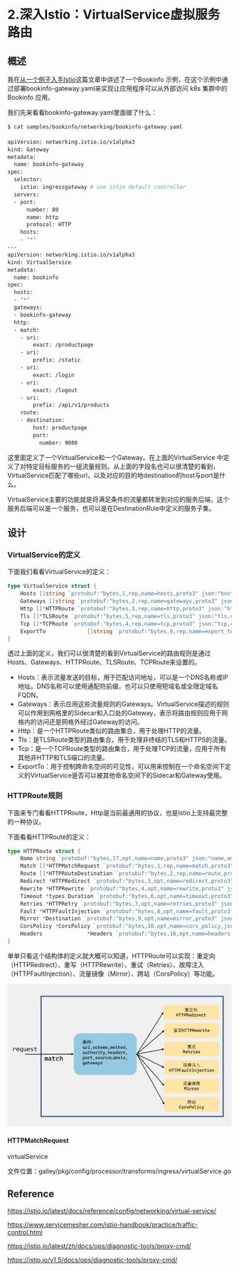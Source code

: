 # 2.深入Istio：VirtualService虚拟服务路由



## 概述

我在[从一个例子入手Istio](https://www.luozhiyun.com/archives/393)这篇文章中讲述了一个Bookinfo 示例，在这个示例中通过部署bookinfo-gateway.yaml来实现让应用程序可以从外部访问 k8s 集群中的Bookinfo 应用。

我们先来看看bookinfo-gateway.yaml里面做了什么：

```sh
$ cat samples/bookinfo/networking/bookinfo-gateway.yaml

apiVersion: networking.istio.io/v1alpha3
kind: Gateway
metadata:
  name: bookinfo-gateway
spec:
  selector:
    istio: ingressgateway # use istio default controller
  servers:
  - port:
      number: 80
      name: http
      protocol: HTTP
    hosts:
    - "*"
---
apiVersion: networking.istio.io/v1alpha3
kind: VirtualService
metadata:
  name: bookinfo
spec:
  hosts:
  - "*"
  gateways:
  - bookinfo-gateway
  http:
  - match:
    - uri:
        exact: /productpage
    - uri:
        prefix: /static
    - uri:
        exact: /login
    - uri:
        exact: /logout
    - uri:
        prefix: /api/v1/products
    route:
    - destination:
        host: productpage
        port:
          number: 9080
```

这里面定义了一个VirtualService和一个Gateway。在上面的VirtualService 中定义了对特定目标服务的一组流量规则。从上面的字段名也可以很清楚的看到，VirtualService匹配了哪些url，以及对应的目的地destination的host与port是什么。

VirtualService主要的功能就是将满足条件的流量都转发到对应的服务后端，这个服务后端可以是一个服务，也可以是在DestinationRule中定义的服务子集。

## 设计

### VirtualService的定义

下面我们看看VirtualService的定义：

```go
type VirtualService struct { 
	Hosts []string `protobuf:"bytes,1,rep,name=hosts,proto3" json:"hosts,omitempty"` 
	Gateways []string `protobuf:"bytes,2,rep,name=gateways,proto3" json:"gateways,omitempty"` 
	Http []*HTTPRoute `protobuf:"bytes,3,rep,name=http,proto3" json:"http,omitempty"` 
	Tls []*TLSRoute `protobuf:"bytes,5,rep,name=tls,proto3" json:"tls,omitempty"` 
	Tcp []*TCPRoute `protobuf:"bytes,4,rep,name=tcp,proto3" json:"tcp,omitempty"` 
	ExportTo             []string `protobuf:"bytes,6,rep,name=export_to,json=exportTo,proto3" json:"export_to,omitempty"` 
}
```

透过上面的定义，我们可以很清楚的看到VirtualService的路由规则是通过Hosts、Gateways、HTTPRoute、TLSRoute、TCPRoute来设置的。

* Hosts：表示流量发送的目标，用于匹配访问地址，可以是一个DNS名称或IP地址。DNS名称可以使用通配符前缀，也可以只使用短域名或全限定域名FQDN。
*  Gateways：表示应用这些流量规则的Gateways。VirtualService描述的规则可以作用到网格里的Sidecar和入口处的Gateway，表示将路由规则应用于网格内的访问还是网格外经过Gateway的访问。
* Http：是一个HTTPRoute类似的路由集合，用于处理HTTP的流量。
* Tls：是TLSRoute类型的路由集合，用于处理非终结的TLS和HTTPS的流量。
* Tcp：是一个TCPRoute类型的路由集合，用于处理TCP的流量，应用于所有其他非HTTP和TLS端口的流量。
* ExportTo：用于控制跨命名空间的可见性，可以用来控制在一个命名空间下定义的VirtualService是否可以被其他命名空间下的Sidecar和Gateway使用。

### HTTPRoute规则

下面来专门看看HTTPRoute，Http是当前最通用的协议，也是Istio上支持最完整的一种协议。

下面看看HTTPRoute的定义：

```go
type HTTPRoute struct { 
	Name string `protobuf:"bytes,17,opt,name=name,proto3" json:"name,omitempty"` 
	Match []*HTTPMatchRequest `protobuf:"bytes,1,rep,name=match,proto3" json:"match,omitempty"` 
	Route []*HTTPRouteDestination `protobuf:"bytes,2,rep,name=route,proto3" json:"route,omitempty"`
	Redirect *HTTPRedirect `protobuf:"bytes,3,opt,name=redirect,proto3" json:"redirect,omitempty"`  
	Rewrite *HTTPRewrite `protobuf:"bytes,4,opt,name=rewrite,proto3" json:"rewrite,omitempty"` 
	Timeout *types.Duration `protobuf:"bytes,6,opt,name=timeout,proto3" json:"timeout,omitempty"` 
	Retries *HTTPRetry `protobuf:"bytes,7,opt,name=retries,proto3" json:"retries,omitempty"` 
	Fault *HTTPFaultInjection `protobuf:"bytes,8,opt,name=fault,proto3" json:"fault,omitempty"` 
	Mirror *Destination `protobuf:"bytes,9,opt,name=mirror,proto3" json:"mirror,omitempty"`  
	CorsPolicy *CorsPolicy `protobuf:"bytes,10,opt,name=cors_policy,json=corsPolicy,proto3" json:"cors_policy,omitempty"` 
	Headers              *Headers `protobuf:"bytes,16,opt,name=headers,proto3" json:"headers,omitempty"` 
}
```

单单只看这个结构体的定义就大概可以知道，HTTPRoute可以实现：重定向（HTTPRedirect）、重写（HTTPRewrite）、重试（Retries）、故障注入（HTTPFaultInjection）、流量镜像（Mirror）、跨站（CorsPolicy）等功能。

![image-20201115153309906](2.深入Istio/image-20201115153309906.png)

#### HTTPMatchRequest









virtualService

文件位置：galley/pkg/config/processor/transforms/ingress/virtualService.go



## Reference

https://istio.io/latest/docs/reference/config/networking/virtual-service/

https://www.servicemesher.com/istio-handbook/practice/traffic-control.html

https://istio.io/latest/zh/docs/ops/diagnostic-tools/proxy-cmd/

https://istio.io/v1.5/docs/ops/diagnostic-tools/proxy-cmd/